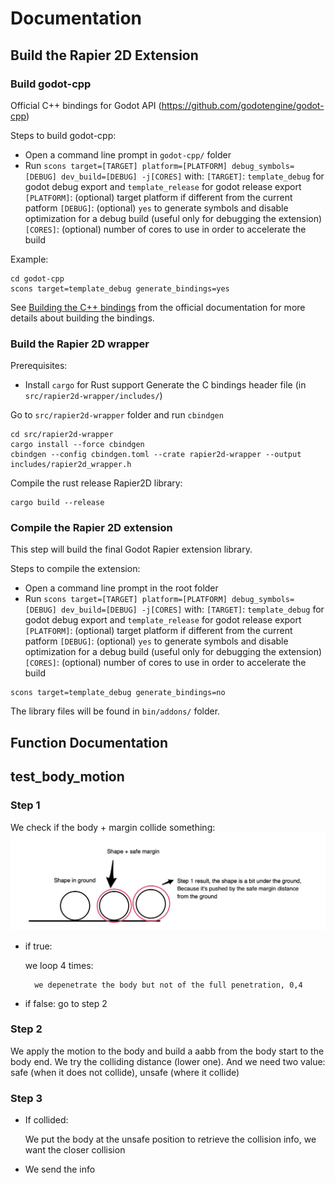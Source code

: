 # Documentation

## Build the Rapier 2D Extension

### Build godot-cpp

Official C++ bindings for Godot API (https://github.com/godotengine/godot-cpp)

Steps to build godot-cpp:
- Open a command line prompt in `godot-cpp/` folder
- Run `scons target=[TARGET] platform=[PLATFORM] debug_symbols=[DEBUG] dev_build=[DEBUG] -j[CORES]` with:
`[TARGET]`: `template_debug` for godot debug export and `template_release` for godot release export
`[PLATFORM]`: (optional) target platform if different from the current patform
`[DEBUG]`: (optional) `yes` to generate symbols and disable optimization for a debug build (useful only for debugging the extension)
`[CORES]`: (optional) number of cores to use in order to accelerate the build

Example:

```
cd godot-cpp
scons target=template_debug generate_bindings=yes
```

See [Building the C++ bindings](https://docs.godotengine.org/en/stable/tutorials/scripting/gdextension/gdextension_cpp_example.html#building-the-c-bindings) from the official documentation for more details about building the bindings.

### Build the Rapier 2D wrapper

Prerequisites:
- Install `cargo` for Rust support
Generate the C bindings header file (in `src/rapier2d-wrapper/includes/`)

Go to `src/rapier2d-wrapper` folder and run `cbindgen`

```
cd src/rapier2d-wrapper
cargo install --force cbindgen
cbindgen --config cbindgen.toml --crate rapier2d-wrapper --output includes/rapier2d_wrapper.h
```

Compile the rust release Rapier2D library:

```
cargo build --release
```

### Compile the Rapier 2D extension

This step will build the final Godot Rapier extension library.

Steps to compile the extension:
- Open a command line prompt in the root folder
- Run `scons target=[TARGET] platform=[PLATFORM] debug_symbols=[DEBUG] dev_build=[DEBUG] -j[CORES]` with:
`[TARGET]`: `template_debug` for godot debug export and `template_release` for godot release export
`[PLATFORM]`: (optional) target platform if different from the current patform
`[DEBUG]`: (optional) `yes` to generate symbols and disable optimization for a debug build (useful only for debugging the extension)
`[CORES]`: (optional) number of cores to use in order to accelerate the build

```
scons target=template_debug generate_bindings=no
```

The library files will be found in `bin/addons/` folder.

## Function Documentation

## test_body_motion

### Step 1

We check if the body + margin collide something:
![Body Test Motion Step 1](docs/test_body_motion_step_1.png)
- if true: 
    
    we loop 4 times: 
        
        we depenetrate the body but not of the full penetration, 0,4 
- if false: go to step 2

### Step 2
                
We apply the motion to the body and build a aabb from the body start to the body end. 
We try the colliding distance (lower one). And we need two value: safe (when it does not collide), unsafe (where it collide)

### Step 3
            
- If collided:

    We put the body at the unsafe position to retrieve the collision info, we want the closer collision
- We send the info
